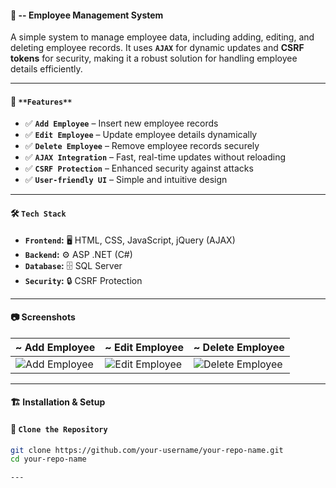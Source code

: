 #### 🏢 -- Employee Management System

A simple system to manage employee data, including adding, editing, and deleting employee records. It uses **`AJAX`** for dynamic updates and **CSRF tokens** for security, making it a robust solution for handling employee details efficiently.

---

#### 🚀 `**Features**`

- ✅ **`Add Employee`** – Insert new employee records  
- ✅ **`Edit Employee`** – Update employee details dynamically  
- ✅ **`Delete Employee`** – Remove employee records securely  
- ✅ **`AJAX Integration`** – Fast, real-time updates without reloading  
- ✅ **`CSRF Protection`** – Enhanced security against attacks  
- ✅ **`User-friendly UI`** – Simple and intuitive design  

---

#### 🛠️ `Tech Stack`

- **`Frontend`:** 🖥️ HTML, CSS, JavaScript, jQuery (AJAX)  
- **`Backend`:** ⚙️ ASP .NET (C#)  
- **`Database`:** 🗄️ SQL Server  
- **`Security`:** 🔒 CSRF Protection  

---

#### 📷 Screenshots

| ~ Add Employee | ~ Edit Employee | ~ Delete Employee |
|-------------|--------------|---------------|
| ![Add Employee](assets/add_employee.png) | ![Edit Employee](assets/edit_employee.png) | ![Delete Employee](assets/delete_employee.png) |

---

#### 🏗️ Installation & Setup

#### 🔹 `Clone the Repository`
```sh
git clone https://github.com/your-username/your-repo-name.git
cd your-repo-name

--- 

